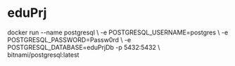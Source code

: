 # eduPrj

docker run --name postgresql \ -e POSTGRESQL_USERNAME=postgres \ -e POSTGRESQL_PASSWORD=Passw0rd \ -e POSTGRESQL_DATABASE=eduPrjDb -p 5432:5432 \ bitnami/postgresql:latest